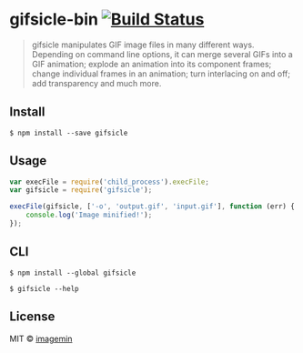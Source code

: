 # gifsicle-bin [![Build Status](http://img.shields.io/travis/imagemin/gifsicle-bin.svg?style=flat)](http://travis-ci.org/imagemin/gifsicle-bin)

> gifsicle manipulates GIF image files in many different ways. Depending on command line options, it can merge several GIFs into a GIF animation; explode an animation into its component frames; change individual frames in an animation; turn interlacing on and off; add transparency and much more.


## Install

```
$ npm install --save gifsicle
```


## Usage

```js
var execFile = require('child_process').execFile;
var gifsicle = require('gifsicle');

execFile(gifsicle, ['-o', 'output.gif', 'input.gif'], function (err) {
	console.log('Image minified!');
});
```


## CLI

```
$ npm install --global gifsicle
```

```
$ gifsicle --help
```


## License

MIT © [imagemin](https://github.com/imagemin)

